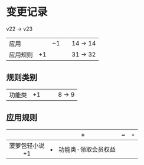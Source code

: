 # 变更记录

v22 -> v23

||||||
|-|:-:|:-:|:-:|:-:|
|应用||~1||14 -> 14|
|应用规则|+1|||31 -> 32|

## 规则类别

||||||
|-|:-:|:-:|:-:|:-:|
|功能类|+1|||8 -> 9|

## 应用规则

||+|~|-|
|:-:|-|-|-|
|菠萝包轻小说<br>+1|<li>功能类-领取会员权益|||
